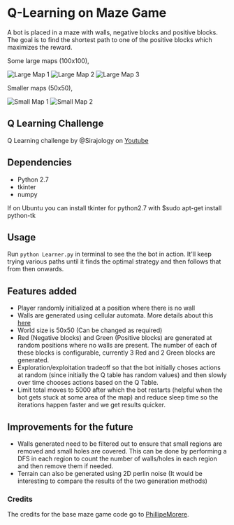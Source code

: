 # Q-Learning on Maze Game

A bot is placed in a maze with walls, negative blocks and positive blocks. The goal is to find the shortest path to one of the positive blocks which maximizes the reward. 

Some large maps (100x100),

![](/samples/large1.png?raw=true "Large Map 1")
![](/samples/large2.png?raw=true "Large Map 2")
![](/samples/large3.png?raw=true "Large Map 3")

Smaller maps (50x50),

![](/samples/small1.png?raw=true "Small Map 1")
![](/samples/small2.png?raw=true "Small Map 2")


## Q Learning Challenge

Q Learning challenge by @Sirajology on [Youtube](https://youtu.be/A5eihauRQvo)

## Dependencies

- Python 2.7
- tkinter
- numpy

If on Ubuntu you can install tkinter for python2.7 with
$sudo apt-get install python-tk

## Usage

Run `python Learner.py` in terminal to see the the bot in action. It'll keep trying various paths until it finds the optimal strategy and then follows that from then onwards.

## Features added

* Player randomly initialized at a position where there is no wall
* Walls are generated using cellular automata. More details about this [here](http://natureofcode.com/book/chapter-7-cellular-automata/)
* World size is 50x50 (Can be changed as required)
* Red (Negative blocks) and Green (Positive blocks) are generated at random positions where no walls are present. The number of each of these blocks is configurable, currently 3 Red and 2 Green blocks are generated.
* Exploration/exploitation tradeoff so that the bot initially choses actions at random (since initially the Q table has random values) and then slowly over time chooses actions based on the Q Table.
* Limit total moves to 5000 after which the bot restarts (helpful when the bot gets stuck at some area of the map) and reduce sleep time so the iterations happen faster and we get results quicker.

## Improvements for the future

* Walls generated need to be filtered out to ensure that small regions are removed and small holes are covered. This can be done by performing a DFS in each region to count the number of walls/holes in each region and then remove them if needed.
* Terrain can also be generated using 2D perlin noise (It would be interesting to compare the results of the two generation methods)

### Credits

The credits for the base maze game code go to [PhillipeMorere](https://github.com/PhilippeMorere).
